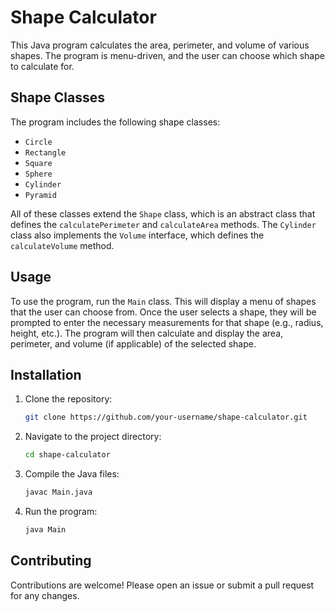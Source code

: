 # Shape Calculator

This Java program calculates the area, perimeter, and volume of various shapes. The program is menu-driven, and the user can choose which shape to calculate for.

## Shape Classes

The program includes the following shape classes:
- `Circle`
- `Rectangle`
- `Square`
- `Sphere`
- `Cylinder`
- `Pyramid`

All of these classes extend the `Shape` class, which is an abstract class that defines the `calculatePerimeter` and `calculateArea` methods. The `Cylinder` class also implements the `Volume` interface, which defines the `calculateVolume` method.

## Usage

To use the program, run the `Main` class. This will display a menu of shapes that the user can choose from. Once the user selects a shape, they will be prompted to enter the necessary measurements for that shape (e.g., radius, height, etc.). The program will then calculate and display the area, perimeter, and volume (if applicable) of the selected shape.

## Installation

1. Clone the repository:
    ```sh
    git clone https://github.com/your-username/shape-calculator.git
    ```
2. Navigate to the project directory:
    ```sh
    cd shape-calculator
    ```
3. Compile the Java files:
    ```sh
    javac Main.java
    ```
4. Run the program:
    ```sh
    java Main
    ```

## Contributing

Contributions are welcome! Please open an issue or submit a pull request for any changes.


